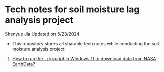 # Tech notes for soil moisture lag analysis project

Shenyue Jia
Updated on 5/23/2024

- This repository stores all sharable tech notes while conducting the soil moisture analysis project

1. [How to run the `.sh` script in Windows 11 to download data from NASA EarthData?](https://github.com/jiashenyue/soil-moisture-analysis-tech-notes/blob/main/01-run-shell-script-nasa-download.md)
